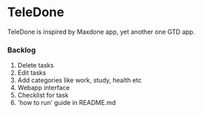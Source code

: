 
# TeleDone

TeleDone is inspired by Maxdone app, yet another one GTD app.

### Backlog

1. Delete tasks
2. Edit tasks
3. Add categories like work, study, health etc
4. Webapp interface
5. Checklist for task
6. 'how to run' guide in README.md